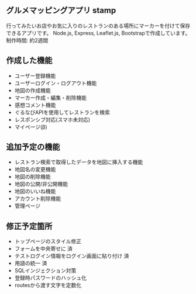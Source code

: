 ## グルメマッピングアプリ stamp
行ってみたいお店やお気に入りのレストランのある場所にマーカーを付けて保存できるアプリです。
Node.js, Express, Leaflet.js, Bootstrapで作成しています。
制作時間: 約2週間

## 作成した機能
- ユーザー登録機能
- ユーザーログイン・ログアウト機能
- 地図の作成機能
- マーカー作成・編集・削除機能
- 感想コメント機能
- ぐるなびAPIを使用してレストランを検索
- レスポンシブ対応(スマホ未対応)
- マイページ(β)

## 追加予定の機能
- レストラン検索で取得したデータを地図に挿入する機能
- 地図名の変更機能
- 地図の削除機能
- 地図の公開/非公開機能
- 地図のいいね機能
- アカウント削除機能
- 管理ページ

## 修正予定箇所
- トップページのスタイル修正
- フォームを中央寄せに 済
- テストログイン情報をログイン画面に貼り付け 済
- 用語の統一 済
- SQLインジェクション対策
- 登録時パスワードのハッシュ化
- routesから渡す文字を定数化